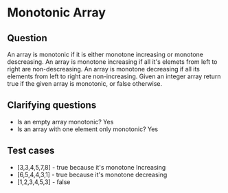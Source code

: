 # Monotonic Array

## Question

An array is monotonic if it is either monotone increasing or monotone descreasing. An array is monotone increasing if all it's elemets from left to right are non-descreasing. An array is monotone decreasing if all its elements from left to right are non-increasing. Given an integer array return true if the given array is monotonic, or false otherwise.

## Clarifying questions

- Is an empty array monotonic? Yes
- Is an array with one element only monotonic? Yes

## Test cases

- [3,3,4,5,7,8] - true because it's monotone Increasing
- [6,5,4,4,3,1] - true because it's monotone decreasing
- [1,2,3,4,5,3] - false
